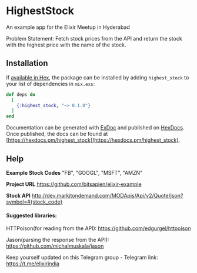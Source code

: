 # HighestStock

An example app for the Elixir Meetup in Hyderabad

Problem Statement: Fetch stock prices from the API and return the stock with the highest price with the name of the stock.

## Installation

If [available in Hex](https://hex.pm/docs/publish), the package can be installed
by adding `highest_stock` to your list of dependencies in `mix.exs`:

```elixir
def deps do
  [
    {:highest_stock, "~> 0.1.0"}
  ]
end
```

Documentation can be generated with [ExDoc](https://github.com/elixir-lang/ex_doc)
and published on [HexDocs](https://hexdocs.pm). Once published, the docs can
be found at [https://hexdocs.pm/highest_stock](https://hexdocs.pm/highest_stock).


## Help

**Example Stock Codes** "FB", "GOOGL", "MSFT", "AMZN"

**Project URL**         https://github.com/bitsapien/elixir-example

**Stock API**           http://dev.markitondemand.com/MODApis/Api/v2/Quote/json?symbol=#{stock_code}

#### Suggested libraries:

HTTPoison(for reading from the API): https://github.com/edgurgel/httpoison

Jason(parsing the response from the API): https://github.com/michalmuskala/jason

Keep yourself updated on this Telegram group -
Telegram link: https://t.me/elixirindia
